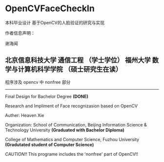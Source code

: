 # OpenCVFaceCheckIn
本科毕业设计 基于OpenCV的人脸验证的研究与实现

作者信息声明：

谢海闻

北京信息科技大学 通信工程     （学士学位）
福州大学 数学与计算机科学学院 （硕士研究生在读）
----------

程序涉及 opencv 中 nonfree 部分

----------

Final Design for Bachelor Degree **(DONE)**

Research and Impliment of Face recognizasion based on OpenCV

Auther: Heaven Xie

Organization: School of Communication, Beijing Information Science & Technology University **(Graduated with Bachelor Diploma)**

College of Mathematics and Computer Science, Fuzhou University **(Gradutated student of Computer Science)**

*CAUTION!!*  This programe includes the 'nonfree' part of OpenCV!!
